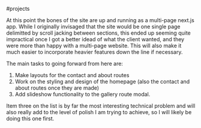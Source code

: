 #projects 

At this point the bones of the site are up and running as a multi-page next.js app. While I originally invisaged that the site would be one single page delimitted by scroll jacking between sections, this ended up seeming quite impractical once I got a better idead of what the client wanted, and they were more than happy with a multi-page website. This will also make it much easier to incorporate heavier features down the line if necessary.

The main tasks to going forward from here are:
1. Make layouts for the contact and about routes
2. Work on the styling and design of the homepage (also the contact and about routes once they are made)
3. Add slideshow functionality to the gallery route modal.

Item three on the list is by far the most interesting technical problem and will also really add to the level of polish I am trying to achieve, so I will likely be doing this one first.
